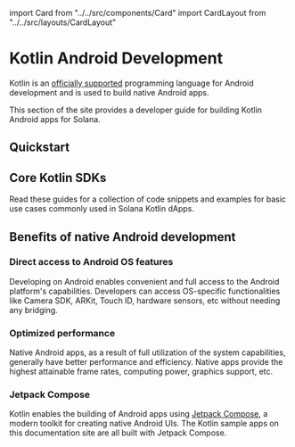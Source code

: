import Card from "../../src/components/Card"
import CardLayout from "../../src/layouts/CardLayout"

# Kotlin Android Development

Kotlin is an [officially supported](https://developer.android.com/kotlin) programming language for Android development and is used to build native Android apps.

This section of the site provides a developer guide for building Kotlin Android apps for Solana.

## Quickstart

<CardLayout autoFitEnabled={true}>
    <Card
        to="/android-native/setup"
        header={{
            label: "Project Setup",
            translateId: "setup",
        }}
        body={{
            label: "Setup your Android project with the core Kotlin SDKs for Solana development.",
            translateId: "setup-body",
        }}
        iconPath="img/android_icon.svg"
    />
    <Card
        to="/android-native/quickstart"
        header={{
            label: "Jetpack Compose Starter App",
            translateId: "compose-scaffold-body",
        }}
        body={{
            label: "Clone the Jetpack Compose Scaffold app to quickly start developing.",
            translateId: "compose-scaffold",
        }}
        iconPath="img/jetpack-compose-icon.png"
    />
</CardLayout>

## Core Kotlin SDKs

Read these guides for a collection of code snippets and examples for basic use cases commonly used in Solana Kotlin dApps.

<CardLayout autoFitEnabled={true}>
    <Card
        to="/android-native/rpc-requests"
        header={{
            label: "JSON RPC Requests",
            translateId: "rpc-requests",
        }}
        body={{
            label: "Learn the rpc-core library to create and send Solana RPC Requests.",
            translateId: "rpc-requests-body",
        }}
        emoji={"🌐"}
    />
    <Card
        to="/android-native/building_transactions"
        header={{
            label: "Transaction building",
            translateId: "transaction-building",
        }}
        body={{
            label: "Use the web3-core library to construct Solana transactions and Program instructions.",
            translateId: "transaction-building-body",
        }}
        emoji={"🔧"}
    />
    <Card
        to="/android-native/using_mobile_wallet_adapter"
        header={{
            label: "Mobile Wallet Adapter",
            translateId: "mobile-wallet-adapter",
        }}
        body={{
            label: "Learn how to connect to mobile wallets and request signing services.",
            translateId: "mobile-wallet-adapter-body",
        }}
        emoji={"📱"}
    />
</CardLayout>

## Benefits of native Android development

### Direct access to Android OS features

Developing on Android enables convenient and full access to the Android platform's capabilities. Developers can access OS-specific functionalities like Camera SDK, ARKit, Touch ID, hardware sensors, etc without needing any bridging.

### Optimized performance

Native Android apps, as a result of full utilization of the system capabilities, generally have better performance and efficiency. Native apps provide the highest attainable frame rates, computing power, graphics support, etc.

### Jetpack Compose

Kotlin enables the building of Android apps using [Jetpack Compose](https://developer.android.com/jetpack/compose/why-adopt), a modern toolkit for creating native Android UIs. The Kotlin sample apps
on this documentation site are all built with Jetpack Compose.
